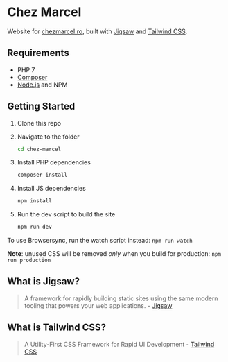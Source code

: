 # Chez Marcel

Website for [chezmarcel.ro](https://chezmarcel.ro), built with [Jigsaw](http://jigsaw.tighten.co/) and [Tailwind CSS](https://tailwindcss.com/).

## Requirements

- PHP 7
- [Composer](https://getcomposer.org/)
- [Node.js](https://nodejs.org) and NPM

## Getting Started

1. Clone this repo

2. Navigate to the folder

    ```sh
    cd chez-marcel
    ```

3. Install PHP dependencies
    ```sh
    composer install
    ```

4. Install JS dependencies
    ```sh
    npm install
    ```


5. Run the dev script to build the site

    ```sh
    npm run dev
    ```

To use Browsersync, run the watch script instead: `npm run watch`

**Note**: unused CSS will be removed *only* when you build for production: `npm run production`

## What is Jigsaw?

> A framework for rapidly building static sites using the same modern tooling that powers your web applications. - [Jigsaw](http://jigsaw.tighten.co/)

## What is Tailwind CSS?

> A Utility-First CSS Framework for Rapid UI Development - [Tailwind CSS](https://tailwindcss.com/)

